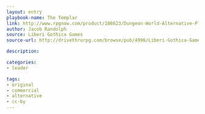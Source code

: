 ```yaml
---
layout: entry
playbook-name: The Templar
link: http://www.rpgnow.com/product/108623/Dungeon-World-Alternative-Playbooks
author: Jacob Randolph
source: Liberi Gothica Games
source-url: http://drivethrurpg.com/browse/pub/4996/Liberi-Gothica-Games

description:

categories:
- leader

tags:
- original
- commercial
- alternative
- cc-by
---
```

